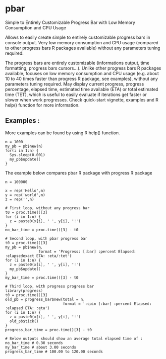 # pbar
Simple to Entirely Customizable Progress Bar with Low Memory Consumption and CPU Usage

Allows to easily create simple to entirely customizable progress bars in console output.
Very low memory consumption and CPU usage (compared to other progress bars R packages available) without any parameters tuning required.

The progress bars are entirely customizable (informations output, time formatting, progress bars cursors...). Unlike other progress bars R packages available, focuses on low memory consumption and CPU usage (e.g. about 10 to 40 times faster than progress R package, see examples), without any parameters tuning required. May display current progress, progress percentage, elapsed time, estimated time available (ETA) or total estimated time (TET), which is useful to easily evaluate if iterations get faster or slower when work progresses. Check quick-start vignette, examples and R help() function for more information.

## Examples :

More examples can be found by using R help() function.

```
n = 1000
my_pb = pb$new(n)
for(i in 1:n) {
  Sys.sleep(0.001)
  my_pb$update()
}
```

The example below compares pbar R package with progress R package

```
n = 100000

x = rep('Hello',n)
y = rep('world',n)
z = rep('',n)

# First loop, without any progress bar
t0 = proc.time()[3]
for (i in 1:n) {
  z = paste0(x[i], ' ', y[i], '!')
}
no_bar_time = proc.time()[3] - t0

# Second loop, with pbar progress bar
t0 = proc.time()[3]
my_pb = pb$new(n,
               format = 'Progress: [:bar] :percent Elapsed: :elapsedexact ETA: :eta/:tet')
for (i in 1:n) {
  z = paste0(x[i], ' ', y[i], '!')
  my_pb$update()
}
my_bar_time = proc.time()[3] - t0

# Third loop, with progress progress bar
library(progress)
t0 = proc.time()[3]
old_pb = progress_bar$new(total = n,
                          format = ':spin [:bar] :percent Elapsed: :elapsed ETA: :eta')
for (i in 1:n) {
  z = paste0(x[i], ' ', y[i], '!')
  old_pb$tick()
}
progress_bar_time = proc.time()[3] - t0

# Below outputs should show an average total elapsed time of :
no_bar_time # 0.30 seconds
my_bar_time # about 3.00 seconds
progress_bar_time # 100.00 to 120.00 seconds
```
